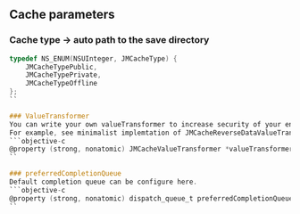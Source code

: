 ## Cache parameters
### Cache type -> auto path to the save directory

```objective-c
typedef NS_ENUM(NSUInteger, JMCacheType) {
    JMCacheTypePublic,
    JMCacheTypePrivate,
    JMCacheTypeOffline
};
``

### ValueTransformer
You can write your own valueTransformer to increase security of your encoded data.
For example, see minimalist implemtation of JMCacheReverseDataValueTransformer class.
```objective-c
@property (strong, nonatomic) JMCacheValueTransformer *valueTransformer;
``

### preferredCompletionQueue
Default completion queue can be configure here.
```objective-c
@property (strong, nonatomic) dispatch_queue_t preferredCompletionQueue
``


